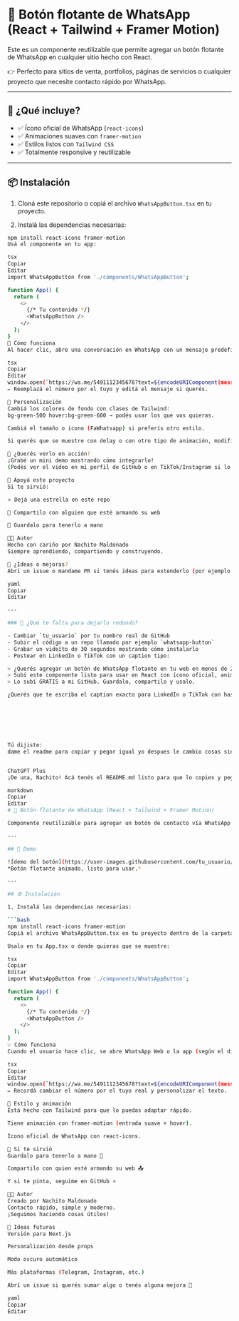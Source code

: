 
# 💬 Botón flotante de WhatsApp (React + Tailwind + Framer Motion)

Este es un componente reutilizable que permite agregar un botón flotante de WhatsApp en cualquier sitio hecho con React.

👉 Perfecto para sitios de venta, portfolios, páginas de servicios o cualquier proyecto que necesite contacto rápido por WhatsApp.

---

## 🚀 ¿Qué incluye?

- ✅ Ícono oficial de WhatsApp (`react-icons`)
- ✅ Animaciones suaves con `framer-motion`
- ✅ Estilos listos con `Tailwind CSS`
- ✅ Totalmente responsive y reutilizable

---

## 📦 Instalación

1. Cloná este repositorio o copiá el archivo `WhatsAppButton.tsx` en tu proyecto.

2. Instalá las dependencias necesarias:

```bash
npm install react-icons framer-motion
Usá el componente en tu app:

tsx
Copiar
Editar
import WhatsAppButton from './components/WhatsAppButton';

function App() {
  return (
    <>
      {/* Tu contenido */}
      <WhatsAppButton />
    </>
  );
}
🧠 Cómo funciona
Al hacer clic, abre una conversación en WhatsApp con un mensaje predefinido:

tsx
Copiar
Editar
window.open(`https://wa.me/5491112345678?text=${encodeURIComponent(message)}`, '_blank');
✏️ Reemplazá el número por el tuyo y editá el mensaje si querés.

🎨 Personalización
Cambiá los colores de fondo con clases de Tailwind:
bg-green-500 hover:bg-green-600 → podés usar los que vos quieras.

Cambiá el tamaño o ícono (FaWhatsapp) si preferís otro estilo.

Si querés que se muestre con delay o con otro tipo de animación, modificá las props de motion.button.

📲 ¿Querés verlo en acción?
¡Grabé un mini demo mostrando cómo integrarlo!
(Podés ver el video en mi perfil de GitHub o en TikTok/Instagram si lo compartí por ahí.)

🌟 Apoyá este proyecto
Si te sirvió:

⭐ Dejá una estrella en este repo

🍰 Compartilo con alguien que esté armando su web

🧠 Guardalo para tenerlo a mano

🐱‍💻 Autor
Hecho con cariño por Nachito Maldonado
Siempre aprendiendo, compartiendo y construyendo.

🧵 ¿Ideas o mejoras?
Abrí un issue o mandame PR si tenés ideas para extenderlo (por ejemplo, elegir íconos, texto personalizado, etc.).

yaml
Copiar
Editar

---

### 🔧 ¿Qué te falta para dejarlo redondo?

- Cambiar `tu_usuario` por tu nombre real de GitHub
- Subir el código a un repo llamado por ejemplo `whatsapp-button`
- Grabar un videíto de 30 segundos mostrando cómo instalarlo
- Postear en LinkedIn o TikTok con un caption tipo:

> ¿Querés agregar un botón de WhatsApp flotante en tu web en menos de 2 minutos?  
> Subí este componente listo para usar en React con ícono oficial, animación y Tailwind.  
> Lo subí GRATIS a mi GitHub. Guardalo, compartilo y usalo.

¿Querés que te escriba el caption exacto para LinkedIn o TikTok con hashtags incluidos?







Tú dijiste:
dame el readme para copiar y pegar igual yo despues le cambio cosas siempre para q se vea mi estilo


ChatGPT Plus
¡De una, Nachito! Acá tenés el README.md listo para que lo copies y pegues tal cual, y después le metas tu toque personal cuando quieras:

markdown
Copiar
Editar
# 💬 Botón flotante de WhatsApp (React + Tailwind + Framer Motion)

Componente reutilizable para agregar un botón de contacto vía WhatsApp a cualquier página hecha con React. Ideal para portfolios, negocios, tiendas, emprendimientos y más.

---

## 🚀 Demo

![demo del botón](https://user-images.githubusercontent.com/tu_usuario/demo.gif)  
*Botón flotante animado, listo para usar.*

---

## ⚙️ Instalación

1. Instalá las dependencias necesarias:

```bash
npm install react-icons framer-motion
Copiá el archivo WhatsAppButton.tsx en tu proyecto dentro de la carpeta components.

Usalo en tu App.tsx o donde quieras que se muestre:

tsx
Copiar
Editar
import WhatsAppButton from './components/WhatsAppButton';

function App() {
  return (
    <>
      {/* Tu contenido */}
      <WhatsAppButton />
    </>
  );
}
💡 Cómo funciona
Cuando el usuario hace clic, se abre WhatsApp Web o la app (según el dispositivo) con un mensaje predefinido:

tsx
Copiar
Editar
window.open(`https://wa.me/5491112345678?text=${encodeURIComponent(message)}`, '_blank');
✏️ Recordá cambiar el número por el tuyo real y personalizar el texto.

🎨 Estilo y animación
Está hecho con Tailwind para que lo puedas adaptar rápido.

Tiene animación con framer-motion (entrada suave + hover).

Ícono oficial de WhatsApp con react-icons.

🌟 Si te sirvió
Guardalo para tenerlo a mano 🔖

Compartilo con quien esté armando su web 📤

Y si te pinta, seguime en GitHub ⭐

🧑‍💻 Autor
Creado por Nachito Maldonado
Contacto rápido, simple y moderno.
¡Seguimos haciendo cosas útiles!

🧵 Ideas futuras
Versión para Next.js

Personalización desde props

Modo oscuro automático

Más plataformas (Telegram, Instagram, etc.)

Abrí un issue si querés sumar algo o tenés alguna mejora 🚀

yaml
Copiar
Editar

